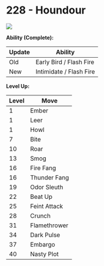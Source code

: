 # 228 - Houndour
![][228]

**Ability (Complete):**

Update | Ability
---    | ---
Old    | Early Bird / Flash Fire
New    | Intimidate / Flash Fire

**Level Up:**

Level | Move
---   | ---
  1   | Ember
  1   | Leer
  1   | Howl
  7   | Bite
 10   | Roar
 13   | Smog
 16   | Fire Fang
 16   | Thunder Fang
 19   | Odor Sleuth
 22   | Beat Up
 25   | Feint Attack
 28   | Crunch
 31   | Flamethrower
 34   | Dark Pulse
 37   | Embargo
 40   | Nasty Plot



[228]: /img/pokemon/228.png
